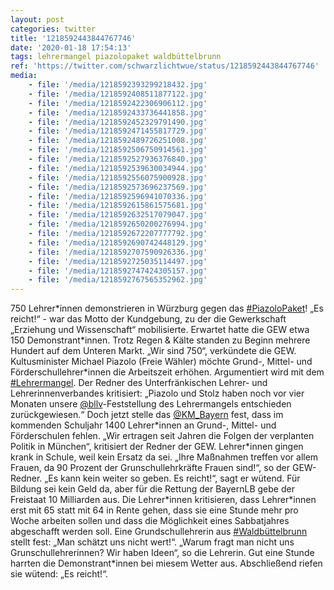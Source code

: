 ```yaml
---
layout: post
categories: twitter
title: '1218592443844767746'
date: '2020-01-18 17:54:13'
tags: lehrermangel piazolopaket waldbüttelbrunn
ref: 'https://twitter.com/schwarzlichtwue/status/1218592443844767746'
media:
    - file: '/media/1218592393299218432.jpg'
    - file: '/media/1218592408511877122.jpg'
    - file: '/media/1218592422306906112.jpg'
    - file: '/media/1218592433736441858.jpg'
    - file: '/media/1218592452329791490.jpg'
    - file: '/media/1218592471455817729.jpg'
    - file: '/media/1218592489726251008.jpg'
    - file: '/media/1218592506750914561.jpg'
    - file: '/media/1218592527936376840.jpg'
    - file: '/media/1218592539630034944.jpg'
    - file: '/media/1218592556075900928.jpg'
    - file: '/media/1218592573696237569.jpg'
    - file: '/media/1218592596941070336.jpg'
    - file: '/media/1218592615861575681.jpg'
    - file: '/media/1218592632517079047.jpg'
    - file: '/media/1218592650200276994.jpg'
    - file: '/media/1218592672207777792.jpg'
    - file: '/media/1218592690742448129.jpg'
    - file: '/media/1218592707590926336.jpg'
    - file: '/media/1218592725035114497.jpg'
    - file: '/media/1218592747424305157.jpg'
    - file: '/media/1218592767565352962.jpg'
---
```

750 Lehrer\*innen demonstrieren in Würzburg gegen das [#PiazoloPaket](/t/piazolopaket)! 
„Es reicht!“ - war das Motto der Kundgebung, zu der die Gewerkschaft „Erziehung und Wissenschaft“ mobilisierte. Erwartet hatte die GEW etwa 150 Demonstrant\*innen. Trotz Regen &amp; Kälte standen zu Beginn mehrere Hundert auf dem Unteren Markt. „Wir sind 750“, verkündete die GEW. 
Kultusminister Michael Piazolo (Freie Wähler) möchte Grund-, Mittel- und Förderschullehrer\*innen die Arbeitszeit erhöhen. Argumentiert wird mit dem [#Lehrermangel](/t/lehrermangel). 
Der Redner des Unterfränkischen Lehrer- und Lehrerinnenverbandes kritisiert: „Piazolo und Stolz haben noch vor vier Monaten unsere [@bllv](https://twitter.com/bllv)-Feststellung des Lehrermangels entschieden zurückgewiesen.“ 
Doch jetzt stelle das [@KM_Bayern](https://twitter.com/KM_Bayern) fest, dass im kommenden Schuljahr 1400 Lehrer\*innen an Grund-, Mittel- und Förderschulen fehlen. 
„Wir ertragen seit Jahren die Folgen der verplanten Politik in München“, kritisiert der Redner der GEW. Lehrer\*innen gingen krank in Schule, weil kein Ersatz da sei. „Ihre Maßnahmen treffen vor allem Frauen, da 90 Prozent der Grunschullehrkräfte Frauen sind!“, so der GEW-Redner. 
„Es kann kein weiter so geben. Es reicht!“, sagt er wütend. Für Bildung sei kein Geld da, aber für die Rettung der BayernLB gebe der Freistaat 10 Milliarden aus.
Die Lehrer\*innen kritisieren, dass Lehrer\*innen erst mit 65 statt mit 64 in Rente gehen, dass sie eine Stunde mehr pro Woche arbeiten sollen und dass die Möglichkeit eines Sabbatjahres abgeschafft werden soll.
Eine Grundschullehrerin aus [#Waldbüttelbrunn](/t/waldbüttelbrunn) stellt fest: „Man schätzt uns nicht wert!“. „Warum fragt man nicht uns Grunschullehrerinnen? Wir haben Ideen“, so die Lehrerin.
Gut eine Stunde harrten die Demonstrant\*innen bei miesem Wetter aus. Abschließend riefen sie wütend: „Es reicht!“.